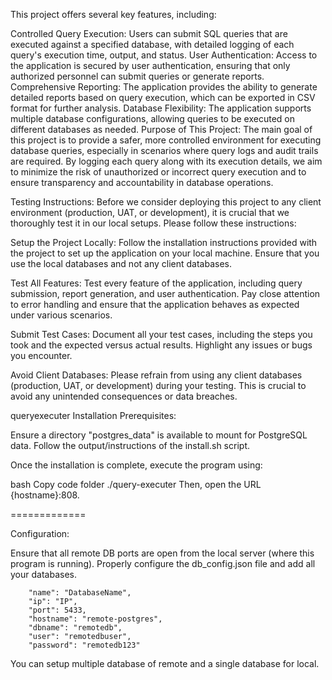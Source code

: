 This project offers several key features, including:

Controlled Query Execution: Users can submit SQL queries that are executed against a specified database, with detailed logging of each query's execution time, output, and status.
User Authentication: Access to the application is secured by user authentication, ensuring that only authorized personnel can submit queries or generate reports.
Comprehensive Reporting: The application provides the ability to generate detailed reports based on query execution, which can be exported in CSV format for further analysis.
Database Flexibility: The application supports multiple database configurations, allowing queries to be executed on different databases as needed.
Purpose of This Project: The main goal of this project is to provide a safer, more controlled environment for executing database queries, especially in scenarios where query logs and audit trails are required. By logging each query along with its execution details, we aim to minimize the risk of unauthorized or incorrect query execution and to ensure transparency and accountability in database operations.

Testing Instructions: Before we consider deploying this project to any client environment (production, UAT, or development), it is crucial that we thoroughly test it in our local setups. Please follow these instructions:

Setup the Project Locally: Follow the installation instructions provided with the project to set up the application on your local machine. Ensure that you use the local databases and not any client databases.

Test All Features: Test every feature of the application, including query submission, report generation, and user authentication. Pay close attention to error handling and ensure that the application behaves as expected under various scenarios.

Submit Test Cases: Document all your test cases, including the steps you took and the expected versus actual results. Highlight any issues or bugs you encounter.

Avoid Client Databases: Please refrain from using any client databases (production, UAT, or development) during your testing. This is crucial to avoid any unintended consequences or data breaches.

queryexecuter
Installation Prerequisites:

Ensure a directory "postgres_data" is available to mount for PostgreSQL data. Follow the output/instructions of the install.sh script.

Once the installation is complete, execute the program using:

bash Copy code folder
./query-executer 
Then, open the URL {hostname}:808.

=============

Configuration:

Ensure that all remote DB ports are open from the local server (where this program is running). Properly configure the db_config.json file and add all your databases.

        "name": "DatabaseName",
        "ip": "IP",
        "port": 5433,
        "hostname": "remote-postgres",
        "dbname": "remotedb",
        "user": "remotedbuser",
        "password": "remotedb123"
You can setup multiple database of remote and a single database for local.
